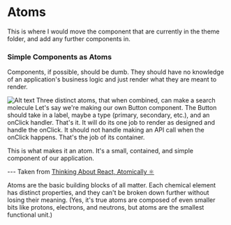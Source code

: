 # Atoms

This is where I would move the component that are currently in the theme folder, and add any further components in.

### Simple Components as Atoms

Components, if possible, should be dumb. They should have no knowledge of an application's business logic and just render what they are meant to render.

![Alt text](https://miro.medium.com/v2/resize:fit:1400/format:webp/1*bcPU1S_Z_71ij1yjO6Y0YQ.jpeg)
Three distinct atoms, that when combined, can make a search molecule
Let's say we're making our own Button component. The Button should take in a label, maybe a type (primary, secondary, etc.), and an onClick handler. That's it. It will do its one job to render as designed and handle the onClick. It should not handle making an API call when the onClick happens. That's the job of its container.

This is what makes it an atom. It's a small, contained, and simple component of our application.


--- Taken from [Thinking About React, Atomically ⚛](https://medium.com/@wheeler.katia/thinking-about-react-atomically-608c865d2262)


Atoms are the basic building blocks of all matter. Each chemical element has distinct properties, and they can't be broken down further without losing their meaning. (Yes, it's true atoms are composed of even smaller bits like protons, electrons, and neutrons, but atoms are the smallest functional unit.)
